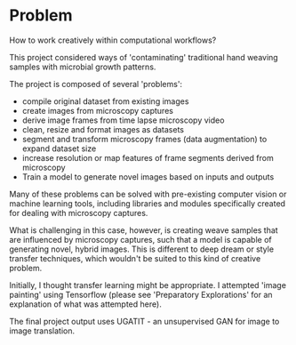 # Problem

How to work creatively within computational workflows? 

This project considered ways of 'contaminating' traditional hand weaving samples with microbial growth patterns.  

The project is composed of several 'problems':

* compile original dataset from existing images
* create images from microscopy captures
* derive image frames from time lapse microscopy video
* clean, resize and format images as datasets
* segment and transform microscopy frames \(data augmentation\) to expand dataset size
* increase resolution or map features of frame segments derived from microscopy
* Train a model to generate novel images based on inputs and outputs

Many of these problems can be solved with pre-existing computer vision or machine learning tools, including libraries and modules specifically created for dealing with microscopy captures. 

What is challenging in this case, however, is creating weave samples that are influenced by microscopy captures, such that a model is capable of generating novel, hybrid images. This is different to deep dream or style transfer techniques, which wouldn't be suited to this kind of creative problem. 

Initially, I thought transfer learning might be appropriate. I attempted 'image painting' using Tensorflow \(please see 'Preparatory Explorations' for an explanation of what was attempted here\). 

The final project output uses UGATIT - an unsupervised GAN for image to image translation. 

